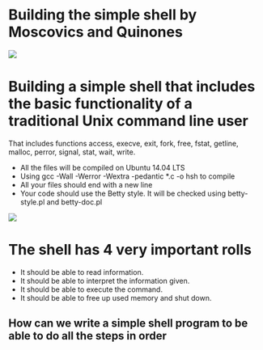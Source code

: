 # Building the simple shell by Moscovics and Quinones

![](https://s3.amazonaws.com/intranet-projects-files/holbertonschool-low_level_programming/235/shell.jpeg)

# Building a simple shell that includes the basic functionality of a traditional Unix command line user 
 
 That includes functions access, execve, exit, fork, free, fstat, getline, malloc, perror, signal, stat, wait, write. 
 
 - All the files will be compiled on Ubuntu 14.04 LTS
 - Using gcc -Wall -Werror -Wextra -pedantic *.c -o hsh to compile
 - All your files should end with a new line
 - Your code should use the Betty style. It will be checked using betty-style.pl and betty-doc.pl
 

![](https://en.opensuse.org/images/e/e2/Flow1.jpg)

# The shell has 4 very important rolls 

* It should be able to read information.
* It should be able to interpret the information given.
* It should be able to execute the command. 
* It should be able to free up used memory and shut down. 

## How can we write a simple shell program to be able to do all the steps in order







